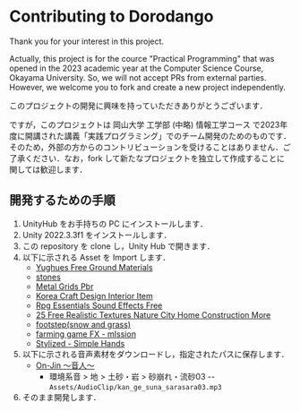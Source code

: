 # Contributing to Dorodango

Thank you for your interest in this project.

Actually, this project is for the cource "Practical Programming" that was opened in the 2023 academic year at the Computer Science Course, Okayama University. So, we will not accept PRs from external parties. However, we welcome you to fork and create a new project independently.

このプロジェクトの開発に興味を持っていただきありがとうございます．

ですが，このプロジェクトは 岡山大学 工学部 (中略) 情報工学コース で2023年度に開講された講義「実践プログラミング」でのチーム開発のためのものです．そのため，外部の方からのコントリビューションを受けることはありません．ご了承ください．なお，fork して新たなプロジェクトを独立して作成することに関しては歓迎します．

## 開発するための手順

1. UnityHub をお手持ちの PC にインストールします．
1. Unity 2022.3.3f1 をインストールします．
1. この repository を clone し，Unity Hub で開きます．
1. 以下に示される Asset を Import します．
   - [Yughues Free Ground Materials][yughues-free-ground-materials-13001]
   - [stones][Stones]
   - [Metal Grids Pbr][metal-grids-pbr-139298]
   - [Korea Craft Design Interior Item][korea-craft-design-interior-item-252023]
   - [Rpg Essentials Sound Effects Free][rpg-essentials-sound-effects-free-227708]
   - [25 Free Realistic Textures Nature City Home Construction More][25-free-realistic-textures-nature-city-home-construction-more-240323]
   - [footstep(snow and grass)][Footstep(Snow and Grass)]
   - [farming game FX - mIssion][Farming Game FX - MIssion]
   - [Stylized - Simple Hands][stylized-simple-hands]
1. 以下に示される音声素材をダウンロードし，指定されたパスに保存します．
   - [On-Jin 〜音人〜](https://on-jin.com/)
     - 環境系音 > 地 > 土砂・岩 > 砂崩れ・流砂03 --
       `Assets/AudioClip/kan_ge_suna_sarasara03.mp3`
1. そのまま開発します．

[yughues-free-ground-materials-13001]: https://assetstore.unity.com/packages/2d/textures-materials/floors/yughues-free-ground-materials-13001
[Stones]: https://assetstore.unity.com/packages/3d/props/exterior/stones-40329
[metal-grids-pbr-139298]: https://assetstore.unity.com/packages/2d/textures-materials/metal-grids-pbr-139298
[korea-craft-design-interior-item-252023]: https://assetstore.unity.com/packages/3d/props/interior/korea-craft-design-interior-item-252023
[rpg-essentials-sound-effects-free-227708]: https://assetstore.unity.com/packages/audio/sound-fx/rpg-essentials-sound-effects-free-227708
[25-free-realistic-textures-nature-city-home-construction-more-240323]: https://assetstore.unity.com/packages/2d/textures-materials/25-free-realistic-textures-nature-city-home-construction-more-240323
[Footstep(Snow and Grass)]: https://assetstore.unity.com/packages/audio/sound-fx/footstep-snow-and-grass-90678
[Farming Game FX - MIssion]: https://assetstore.unity.com/packages/vfx/particles/environment/farming-game-fx-mission-236550
[stylized-simple-hands]: https://assetstore.unity.com/packages/3d/characters/stylized-simple-hands-221297


